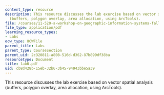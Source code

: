 ```yaml
---
content_type: resource
description: This resource discusses the lab exercise based on vector spatial analysis
  (buffers, polygon overlay, area allocation, using ArcTools).
file: /courses/11-520-a-workshop-on-geographic-information-systems-fall-2005/cb8d428b15eb32b63b4594943bbe5a39_lab6.pdf
file_type: application/pdf
learning_resource_types:
- Labs
ocw_type: OCWFile
parent_title: Labs
parent_type: CourseSection
parent_uid: 2c320811-a808-516d-d362-87b899df38ba
resourcetype: Document
title: lab6.pdf
uid: cb8d428b-15eb-32b6-3b45-94943bbe5a39
---
```

This resource discusses the lab exercise based on vector spatial analysis (buffers, polygon overlay, area allocation, using ArcTools).

